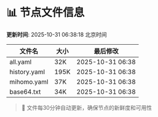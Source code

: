 # 📊 节点文件信息

**更新时间**: 2025-10-31 06:38:18 北京时间

| 文件名 | 大小 | 最后修改 |
|--------|------|----------|
| all.yaml | 32K | 2025-10-31 06:38 |
| history.yaml | 195K | 2025-10-31 06:38 |
| mihomo.yaml | 37K | 2025-10-31 06:38 |
| base64.txt | 34K | 2025-10-31 06:38 |

> 🔄 文件每30分钟自动更新，确保节点的新鲜度和可用性
